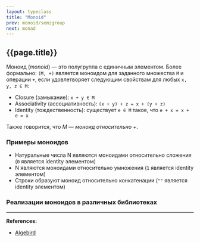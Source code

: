 ```yaml
---
layout: typeclass
title: "Monoid"
prev: monoid/semigroup
next: monad
---
```


## {{page.title}}

Моноид (_monoid_) — это полугруппа с единичным элементом.
Более формально: `(M, +)` является моноидом для заданного множества `M` и операции `+`,
если удовлетворяет следующим свойствам для любых `x, y, z ∈ M`:
- Closure (замыкание): `x + y ∈ M`
- Associativity (ассоциативность): `(x + y) + z = x + (y + z)`
- Identity (тождественность): существует `e ∈ M` такое, что `e + x = x + e = x`

Также говорится, что _M — моноид относительно +_.

### Примеры моноидов

- Натуральные числа N являются моноидами относительно сложения (`0` является identity элементом)
- N являются моноидами относительно умножения (`1` является identity элементом)
- Строки образуют моноид относительно конкатенации (`""` является identity элементом)


### Реализации моноидов в различных библиотеках


---

**References:**
- [Algebird](https://twitter.github.io/algebird/typeclasses/monoid.html)
